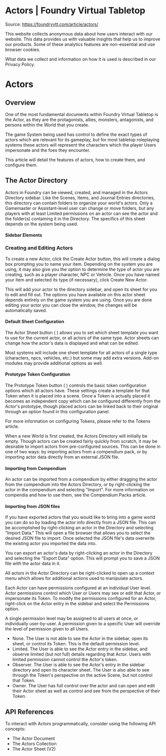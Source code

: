 # Actors | Foundry Virtual Tabletop

Source: https://foundryvtt.com/article/actors/

This website collects anonymous data about how users interact with our website. This data provides us with 
        valuable insights that help us to improve our products. Some of these analytics features are non-essential 
        and use browser cookies.

What data we collect and information on how it is used is described in our 
        Privacy Policy.


# Actors


## 


## Overview

One of the most fundamental documents within Foundry Virtual Tabletop is the Actor, as they are the protagonists, allies, monsters, antagonists, and persons within the World that you create.

The game System being used has control to define the exact types of actors which are relevant for its gameplay, but for most tabletop roleplaying systems these actors will represent the characters which the player Users impersonate and the foes they encounter.

This article will detail the features of actors, how to create them, and configure them.


## The Actor Directory

Actors in Foundry can be viewed, created, and managed in the Actors Directory sidebar. Like the Scenes, Items, and Journal Entries directories, this directory can contain folders to organize your world's actors. Only a Gamemaster or Assistant-level user can change or move folders, but any players with at least Limited permissions on an actor can see the actor and the folder(s) containing it in the Directory. The specifics of this sheet depends on the system being used.


#### Sidebar Elements


### Creating and Editing Actors

To create a new Actor, click the   Create Actor button, this will create a dialog box prompting you to name your item. Depending on the system you are using, it may also give you the option to determine the type of actor you are creating, such as a player character, NPC or Vehicle. Once you have named your item and selected its type (if necessary), click Create New Actor.

This will add your actor to the directory sidebar, and open its sheet for you to edit and fill out. The options you have available on this actor sheet depends entirely on the game system you are using. Once you are done editing your actor you can close the window, the changes will be automatically saved.


#### Default Sheet Configuration

The Actor Sheet button ( ) allows you to set which sheet template you want to use for the current actor, or all actors of the same type. Actor sheets can change how the actor's data is displayed and what can be edited.

Most systems will include one sheet template for all actors of a single type (characters, npcs, vehicles, etc.) but some may add extra versions. Add-on modules may provide additional options as well.


#### Prototype Token Configuration

The Prototype Token button ( ) controls the basic token configuration options which all actors have. These settings create a template for that Token when it is placed into a scene. Once a Token is actually placed it becomes an independent copy which can be configured differently from the Actor's prototype, though placed actors can be linked back to their original through an option found in this configuration panel.

For more information on configuring Tokens, please refer to the Tokens article.

When a new World is first created, the Actors Directory will initially be empty. Though actors can be created fairly quickly from scratch, it may be desirable to import actors from pre-configured sources. This can be done in one of two ways: by importing actors from a compendium pack, or by importing actor data directly from an external JSON file.


#### Importing from Compendium

An actor can be imported from a compendium by either dragging the actor from the compendium into the Actors Directory, or by right-clicking the actor in the compendium and selecting "Import". For more information on compendia and how to use them, see the Compendium Packs article.


#### Importing from JSON files

If you have exported actors that you would like to bring into a game world you can do so by loading the actor info directly from a JSON file. This can be accomplished by right-clicking an actor in the Directory and selecting "Import Data." This will open a file browser that allows you to select the desired JSON file to import. Once selected the JSON file's data overwrite the existing actor you imported the data into.

You can export an actor's data by right-clicking an actor in the Directory and selecting the "Export Data" option. This will prompt you to save a JSON file with the actor data in it.

All actors in the Actor Directory can be right-clicked to open up a context menu which allows for additional actions used to manipulate actors.

Each Actor can have permissions configured at an individual User level. Actor permissions control which User or Users may see or edit that Actor, or impersonate its Token. To modify the permissions configured for an Actor, right-click on the Actor entry in the sidebar and select the Permissions option.

A single permission level may be assigned to all users at once, or individually user-by-user. A permission given to a specific User will override the level of permission given to all Users.

- None. The User is not able to see the Actor in the sidebar, open its sheet, or control its Token. This is the default permission level.
- Limited. The User is able to see the Actor entry in the sidebar, and observe limited (but not full) details regarding that Actor. Users with limited permission cannot control the Actor's token.
- Observer. The User is able to see the Actor's entry in the sidebar directory and open its character sheet. The User is also able to see through the Token's perspective on the active Scene, but not control that Token.
- Owner. The User has full control over the actor and can open and edit their Actor sheet as well as control and see from the perspective of their Token.


## API References

To interact with Actors programmatically, consider using the following API concepts:

- The  Actor Document
- The  Actors Collection
- The  Actor Sheet (V2)

